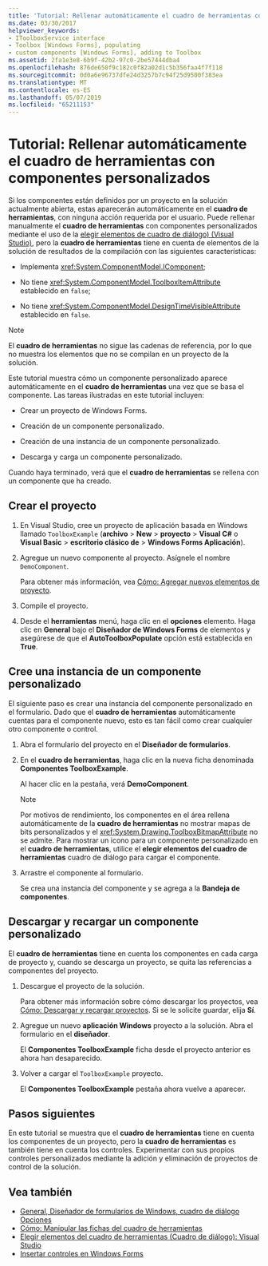 ```yaml
---
title: 'Tutorial: Rellenar automáticamente el cuadro de herramientas con componentes personalizados'
ms.date: 03/30/2017
helpviewer_keywords:
- IToolboxService interface
- Toolbox [Windows Forms], populating
- custom components [Windows Forms], adding to Toolbox
ms.assetid: 2fa1e3e8-6b9f-42b2-97c0-2be57444dba4
ms.openlocfilehash: 876de650f9c182c0f82a02d1c5b356faa4f7f118
ms.sourcegitcommit: 0d0a6e96737dfe24d3257b7c94f25d9500f383ea
ms.translationtype: MT
ms.contentlocale: es-ES
ms.lasthandoff: 05/07/2019
ms.locfileid: "65211153"
---
```

# <a name="walkthrough-automatically-populating-the-toolbox-with-custom-components"></a>Tutorial: Rellenar automáticamente el cuadro de herramientas con componentes personalizados

Si los componentes están definidos por un proyecto en la solución actualmente abierta, estas aparecerán automáticamente en el **cuadro de herramientas**, con ninguna acción requerida por el usuario. Puede rellenar manualmente el **cuadro de herramientas** con componentes personalizados mediante el uso de la [elegir elementos de cuadro de diálogo) (Visual Studio)](https://docs.microsoft.com/previous-versions/visualstudio/visual-studio-2010/dyca0t6t(v=vs.100)), pero la **cuadro de herramientas** tiene en cuenta de elementos de la solución de resultados de la compilación con las siguientes características:

- Implementa <xref:System.ComponentModel.IComponent>;

- No tiene <xref:System.ComponentModel.ToolboxItemAttribute> establecido en `false`;

- No tiene <xref:System.ComponentModel.DesignTimeVisibleAttribute> establecido en `false`.

> [!NOTE]
> El **cuadro de herramientas** no sigue las cadenas de referencia, por lo que no muestra los elementos que no se compilan en un proyecto de la solución.

Este tutorial muestra cómo un componente personalizado aparece automáticamente en el **cuadro de herramientas** una vez que se basa el componente. Las tareas ilustradas en este tutorial incluyen:

- Crear un proyecto de Windows Forms.

- Creación de un componente personalizado.

- Creación de una instancia de un componente personalizado.

- Descarga y carga un componente personalizado.

Cuando haya terminado, verá que el **cuadro de herramientas** se rellena con un componente que ha creado.

## <a name="create-the-project"></a>Crear el proyecto

1. En Visual Studio, cree un proyecto de aplicación basada en Windows llamado `ToolboxExample` (**archivo** > **New** > **proyecto**  >  **Visual C#**  o **Visual Basic** > **escritorio clásico de** > **Windows Forms Aplicación**).

2. Agregue un nuevo componente al proyecto. Asígnele el nombre `DemoComponent`.

     Para obtener más información, vea [Cómo: Agregar nuevos elementos de proyecto](https://docs.microsoft.com/previous-versions/visualstudio/visual-studio-2010/w0572c5b(v=vs.100)).

3. Compile el proyecto.

4. Desde el **herramientas** menú, haga clic en el **opciones** elemento. Haga clic en **General** bajo el **Diseñador de Windows Forms** de elementos y asegúrese de que el **AutoToolboxPopulate** opción está establecida en **True**.

## <a name="create-an-instance-of-a-custom-component"></a>Cree una instancia de un componente personalizado

El siguiente paso es crear una instancia del componente personalizado en el formulario. Dado que el **cuadro de herramientas** automáticamente cuentas para el componente nuevo, esto es tan fácil como crear cualquier otro componente o control.

1. Abra el formulario del proyecto en el **Diseñador de formularios**.

2. En el **cuadro de herramientas**, haga clic en la nueva ficha denominada **Componentes ToolboxExample**.

     Al hacer clic en la pestaña, verá **DemoComponent**.

    > [!NOTE]
    > Por motivos de rendimiento, los componentes en el área rellena automáticamente de la **cuadro de herramientas** no mostrar mapas de bits personalizados y el <xref:System.Drawing.ToolboxBitmapAttribute> no se admite. Para mostrar un icono para un componente personalizado en el **cuadro de herramientas**, utilice el **elegir elementos del cuadro de herramientas** cuadro de diálogo para cargar el componente.

3. Arrastre el componente al formulario.

     Se crea una instancia del componente y se agrega a la **Bandeja de componentes**.

## <a name="unload-and-reload-a-custom-component"></a>Descargar y recargar un componente personalizado

El **cuadro de herramientas** tiene en cuenta los componentes en cada carga de proyecto y, cuando se descarga un proyecto, se quita las referencias a componentes del proyecto.

1. Descargue el proyecto de la solución.

     Para obtener más información sobre cómo descargar los proyectos, vea [Cómo: Descargar y recargar proyectos](https://docs.microsoft.com/previous-versions/visualstudio/visual-studio-2010/tt479x1t(v=vs.100)). Si se le solicite guardar, elija **Sí**.

2. Agregue un nuevo **aplicación Windows** proyecto a la solución. Abra el formulario en el **diseñador**.

     El **Componentes ToolboxExample** ficha desde el proyecto anterior es ahora han desaparecido.

3. Volver a cargar el `ToolboxExample` proyecto.

     El **Componentes ToolboxExample** pestaña ahora vuelve a aparecer.

## <a name="next-steps"></a>Pasos siguientes

En este tutorial se muestra que el **cuadro de herramientas** tiene en cuenta los componentes de un proyecto, pero la **cuadro de herramientas** es también tiene en cuenta los controles. Experimentar con sus propios controles personalizados mediante la adición y eliminación de proyectos de control de la solución.

## <a name="see-also"></a>Vea también

- [General, Diseñador de formularios de Windows, cuadro de diálogo Opciones](https://docs.microsoft.com/previous-versions/visualstudio/visual-studio-2010/5aazxs78(v=vs.100))
- [Cómo: Manipular las fichas del cuadro de herramientas](https://docs.microsoft.com/previous-versions/visualstudio/visual-studio-2010/66kwe227(v=vs.100))
- [Elegir elementos del cuadro de herramientas (Cuadro de diálogo): Visual Studio](https://docs.microsoft.com/previous-versions/visualstudio/visual-studio-2010/dyca0t6t(v=vs.100))
- [Insertar controles en Windows Forms](putting-controls-on-windows-forms.md)

